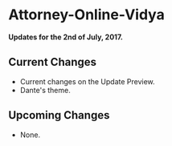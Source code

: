 # Attorney-Online-Vidya
__Updates for the 2nd of July, 2017.__

## Current Changes
* Current changes on the Update Preview.
* Dante's theme.

## Upcoming Changes
* None.
